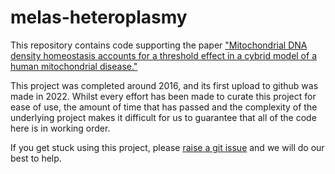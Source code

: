 # melas-heteroplasmy

This repository contains code supporting the paper ["Mitochondrial DNA density homeostasis accounts for a threshold effect in a cybrid model of a human mitochondrial disease."](https://doi.org/10.1042/BCJ20170651)

This project was completed around 2016, and its first upload to github was made in 2022. Whilst every effort has been made to curate this project for ease of use, the amount of time that has passed and the complexity of the underlying project makes it difficult for us to guarantee that all of the code here is in working order.

If you get stuck using this project, please [raise a git issue](https://github.com/StochasticBiology/melas-heteroplasmy/issues) and we will do our best to help.